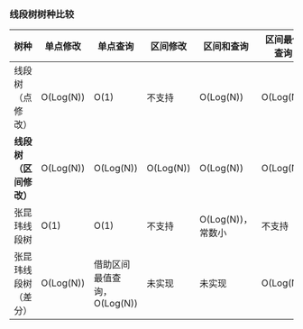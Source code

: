 ### 线段树树种比较

| 树种 | 单点修改 | 单点查询 | 区间修改 | 区间和查询 | 区间最值查询 |
| --- | --- | --- | --- | --- | --- |
| 线段树（点修改） | O(Log(N)) | O(1) | 不支持 | O(Log(N)) | O(Log(N)) |
| **线段树（区间修改）** | O(Log(N)) | O(Log(N)) | O(Log(N)) | O(Log(N)) | O(Log(N)) |
| 张昆玮线段树 | O(1) | O(1) | 不支持 | O(Log(N))，常数小 | 不支持 |
| 张昆玮线段树（差分） | O(Log(N)) | 借助区间最值查询，O(Log(N)) | 未实现 | 未实现 | O(Log(N)) |
